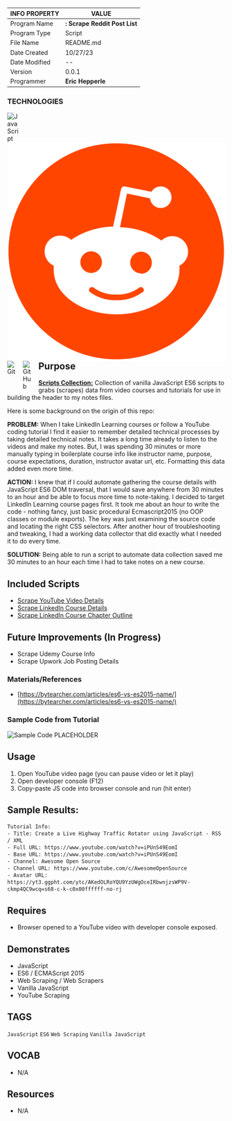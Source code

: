 | INFO PROPERTY | VALUE                                       |
| ------------- | ------------------------------------------- |
| Program Name  | **: Scrape Reddit Post List** |
| Program Type  | Script                                      |
| File Name     | README.md                                   |
| Date Created  | 10/27/23                                    |
| Date Modified | --                                          |
| Version       | 0.0.1                                       |
| Programmer    | **Eric Hepperle**                           |

### TECHNOLOGIES

<img align="left" alt="JavaScript" title="JavaScript" width="26px" src="https://cdn.jsdelivr.net/gh/devicons/devicon/icons/javascript/javascript-original.svg" style="padding-right:10px;" />

<img align="left" alt="Reddit" title="Reddit"  src="/img/reddit-logo-2436.svg" />

<img align="left" alt="Git" title="Git" width="26px" src="https://cdn.jsdelivr.net/gh/devicons/devicon/icons/git/git-original.svg" style="padding-right:10px;" />

<img align="left" alt="GitHub" title="GitHub" width="26px" src="https://user-images.githubusercontent.com/3369400/139448065-39a229ba-4b06-434b-bc67-616e2ed80c8f.png" style="padding-right:10px;" />

<br>

## Purpose

**<u>Scripts Collection:</u>** Collection of vanilla JavaScript ES6 scripts to grabs (scrapes) data from video courses and tutorials for use in building the header to my notes files.

Here is some background on the origin of this repo:

**PROBLEM:** When I take LinkedIn Learning courses or follow a YouTube coding tutorial I find it easier to remember detailed technical processes by taking detailed technical notes. It takes a long time already to listen to the videos and make my notes. But, I was spending 30 minutes or more manually typing in boilerplate course info like instructor name, purpose, course expectations, duration, instructor avatar url, etc. Formatting this data added even more time.

**ACTION:** I knew that if I could automate gathering the course details with JavaScript ES6 DOM traversal, that I would save anywhere from 30 minutes to an hour and be able to focus more time to note-taking. I decided to target LinkedIn Learning course pages first. It took me about an hour to write the code - nothing fancy, just basic procedural Ecmascript2015 (no OOP classes or module exports). The key was just examining the source code and locating the right CSS selectors. After another hour of troubleshooting and tweaking, I had a working data collector that did exactly what I needed it to do every time.

**SOLUTION:** Being able to run a script to automate data collection saved me 30 minutes to an hour each time I had to take notes on a new course.


## Included Scripts

- [Scrape YouTube Video Details](scrape-youtube-vid-deets.js)
- [Scrape LinkedIn Course Details](scrape-linkedin-course-deets.js)
- [Scrape LinkedIn Course Chapter Outline](scrape-linkedin-chapters.js)

## Future Improvements (In Progress)

- Scrape Udemy Course Info
- Scrape Upwork Job Posting Details

### Materials/References

- [https://bytearcher.com/articles/es6-vs-es2015-name/](https://bytearcher.com/articles/es6-vs-es2015-name/)

### Sample Code from Tutorial

![Sample Code PLACEHOLDER]()

    
## Usage
1. Open YouTube video page (you can pause video or let it play)
2. Open developer console (F12)
3. Copy-paste JS code into browser console and run (hit enter)
    
## Sample Results: 

~~~
Tutorial Info:
- Title: Create a Live Highway Traffic Rotator using JavaScript - RSS / XML
- Full URL: https://www.youtube.com/watch?v=iPUnS49EomI
- Base URL: https://www.youtube.com/watch?v=iPUnS49EomI
- Channel: Awesome Open Source
- Channel URL: https://www.youtube.com/c/AwesomeOpenSource
- Avatar URL: https://yt3.ggpht.com/ytc/AKedOLRoYQU9YzUWgOceIRbwnjzsWP9V-ckmp4QC9wcq=s68-c-k-c0x00ffffff-no-rj
~~~

## Requires
* Browser opened to a YouTube video with developer console exposed.
    
## Demonstrates
* JavaScript
* ES6 / ECMAScript 2015
* Web Scraping / Web Scrapers
* Vanilla JavaScript
* YouTube Scraping

## TAGS
`JavaScript` `ES6` `Web Scraping` `Vanilla JavaScript`

## VOCAB
- N/A

## Resources
- N/A
